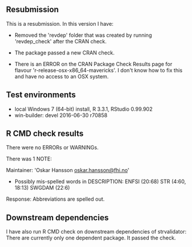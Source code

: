 ## Resubmission
This is a resubmission. In this version I have:

* Removed the 'revdep' folder that was created by running 'revdep_check' after the CRAN check.
* The package passed a new CRAN check.

* There is an ERROR on the CRAN Package Check Results page for flavour 'r-release-osx-x86_64-mavericks'.
I don't know how to fix this and have no access to an OSX system.

## Test environments
* local Windows 7 (64-bit) install, R 3.3.1, RStudio 0.99.902
* win-builder: devel 2016-06-30 r70858

## R CMD check results
There were no ERRORs or WARNINGs. 

There was 1 NOTE:

Maintainer: 'Oskar Hansson <oskar.hansson@fhi.no>'

* Possibly mis-spelled words in DESCRIPTION:
  ENFSI (20:68)
  STR (4:60, 18:13)
  SWGDAM (22:6)

Response: Abbreviations are spelled out.

## Downstream dependencies
I have also run R CMD check on downstream dependencies of strvalidator:
There are currently only one dependent package. It passed the check.
